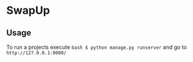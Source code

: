 # SwapUp
## Usage
To run a projects execute ```bash $ python manage.py runserver``` and go to ```http://127.0.0.1:8000/```
